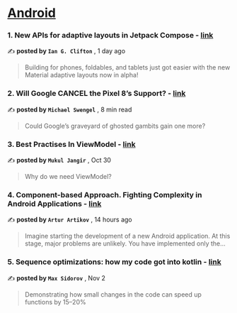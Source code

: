 
<h1><a href=https://medium.com/tag/android/recommended target="_blank" rel="noopener noreferrer">Android</a></h1>
<h3>1. New APIs for adaptive layouts in Jetpack Compose - <a href=https://medium.com/androiddevelopers/new-apis-for-adaptive-layouts-in-jetpack-compose-f27cace48bcd?source=tag_recommended_feed---------0-84----------android----------733e7714_5f22_42f2_8092_8ec456a22685------- target="_blank" rel="noopener noreferrer">link</a></h3>

✍️ **posted by `Ian G. Clifton`** <date> , 1 day ago</date>

<blockquote>Building for phones, foldables, and tablets just got easier with the new Material adaptive layouts now in alpha!</blockquote>

<h3>2. Will Google CANCEL the Pixel 8’s Support? - <a href=https://medium.com/@michaelswengel/will-google-cancel-the-pixel-8s-support-21a5f230fd85?source=tag_recommended_feed---------1-107----------android----------733e7714_5f22_42f2_8092_8ec456a22685------- target="_blank" rel="noopener noreferrer">link</a></h3>

✍️ **posted by `Michael Swengel`** <date> , 8 min read</date>

<blockquote>Could Google’s graveyard of ghosted gambits gain one more?</blockquote>

<h3>3. Best Practises In ViewModel - <a href=https://medium.com/stackademic/best-practises-in-viewmodel-e84e2bd0b678?source=tag_recommended_feed---------2-85----------android----------733e7714_5f22_42f2_8092_8ec456a22685------- target="_blank" rel="noopener noreferrer">link</a></h3>

✍️ **posted by `Mukul Jangir`** <date> , Oct 30</date>

<blockquote>Why do we need ViewModel?</blockquote>

<h3>4. Component-based Approach. Fighting Complexity in Android Applications - <a href=https://medium.com/@a.artikov/component-based-approach-fighting-complexity-in-android-applications-2eaf5e8c5fad?source=tag_recommended_feed---------3-84----------android----------733e7714_5f22_42f2_8092_8ec456a22685------- target="_blank" rel="noopener noreferrer">link</a></h3>

✍️ **posted by `Artur Artikov`** <date> , 14 hours ago</date>

<blockquote>Imagine starting the development of a new Android application. At this stage, major problems are unlikely. You have implemented only the…</blockquote>

<h3>5. Sequence optimizations: how my code got into kotlin - <a href=https://medium.com/proandroiddev/sequence-optimizations-how-my-code-got-into-kotlin-bc6051262d8e?source=tag_recommended_feed---------4-107----------android----------733e7714_5f22_42f2_8092_8ec456a22685------- target="_blank" rel="noopener noreferrer">link</a></h3>

✍️ **posted by `Max Sidorov`** <date> , Nov 2</date>

<blockquote>Demonstrating how small changes in the code can speed up functions by 15–20%</blockquote>

